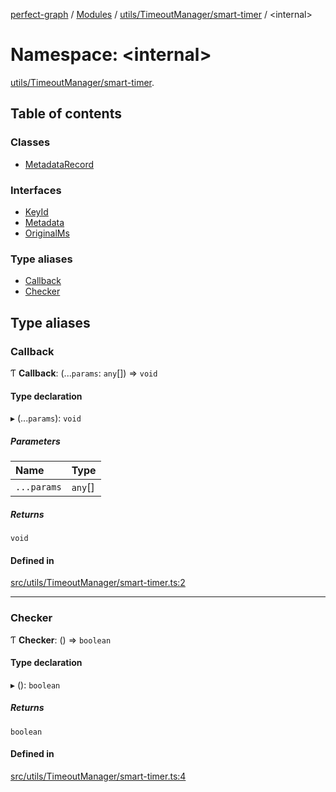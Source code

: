 [perfect-graph](../README.md) / [Modules](../modules.md) / [utils/TimeoutManager/smart-timer](utils_TimeoutManager_smart_timer.md) / <internal\>

# Namespace: <internal\>

[utils/TimeoutManager/smart-timer](utils_TimeoutManager_smart_timer.md).<internal>

## Table of contents

### Classes

- [MetadataRecord](../classes/utils_TimeoutManager_smart_timer._internal_.MetadataRecord.md)

### Interfaces

- [KeyId](../interfaces/utils_TimeoutManager_smart_timer._internal_.KeyId.md)
- [Metadata](../interfaces/utils_TimeoutManager_smart_timer._internal_.Metadata.md)
- [OriginalMs](../interfaces/utils_TimeoutManager_smart_timer._internal_.OriginalMs.md)

### Type aliases

- [Callback](utils_TimeoutManager_smart_timer._internal_.md#callback)
- [Checker](utils_TimeoutManager_smart_timer._internal_.md#checker)

## Type aliases

### Callback

Ƭ **Callback**: (...`params`: `any`[]) => `void`

#### Type declaration

▸ (...`params`): `void`

##### Parameters

| Name | Type |
| :------ | :------ |
| `...params` | `any`[] |

##### Returns

`void`

#### Defined in

[src/utils/TimeoutManager/smart-timer.ts:2](https://github.com/MaastrichtU-IDS/perfect-graph/blob/27ebaf3/src/utils/TimeoutManager/smart-timer.ts#L2)

___

### Checker

Ƭ **Checker**: () => `boolean`

#### Type declaration

▸ (): `boolean`

##### Returns

`boolean`

#### Defined in

[src/utils/TimeoutManager/smart-timer.ts:4](https://github.com/MaastrichtU-IDS/perfect-graph/blob/27ebaf3/src/utils/TimeoutManager/smart-timer.ts#L4)
